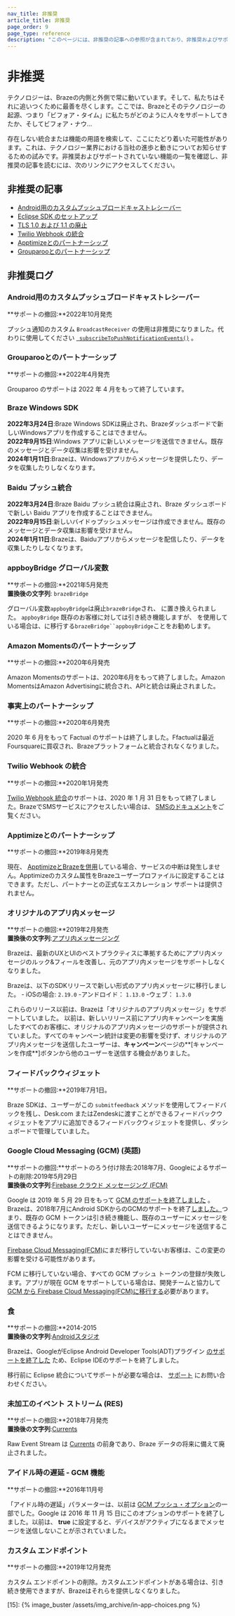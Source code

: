 ```yaml
---
nav_title: 非推奨
article_title: 非推奨
page_order: 9
page_type: reference
description: "このページには、非推奨の記事への参照が含まれており、非推奨およびサポートされていない機能の一覧を提供します。"
---
```


# 非推奨

テクノロジーは、Brazeの内側と外側で常に動いています。そして、私たちはそれに追いつくために最善を尽くします。ここでは、Brazeとそのテクノロジーの起源、つまり「ビフォア・タイム」に私たちがどのように人々をサポートしてきたか、そしてビフォア・ナウ...

存在しない統合または機能の用語を検索して、ここにたどり着いた可能性があります。これは、テクノロジー業界における当社の進歩と動きについてお知らせするための試みです。非推奨およびサポートされていない機能の一覧を確認し、非推奨の記事を読むには、次のリンクにアクセスしてください。

## 非推奨の記事

- [Android用のカスタムプッシュブロードキャストレシーバー]({{site.baseurl}}/help/release_notes/deprecations/custom_broadcast_receiver/)
- [Eclipse SDK のセットアップ]({{site.baseurl}}/help/release_notes/deprecations/eclipse_setup_deprecated/)
- [TLS 1.0 および 1.1 の廃止]({{site.baseurl}}/help/release_notes/deprecations/tls_deprecation/)
- [Twilio Webhook の統合]({{site.baseurl}}/help/release_notes/deprecations/twilio/)
- [Apptimizeとのパートナーシップ]({{site.baseurl}}/help/release_notes/deprecations/apptimize/)
- [Grouparooとのパートナーシップ]({{site.baseurl}}/help/release_notes/deprecations/grouparoo)

## 非推奨ログ

### Android用のカスタムプッシュブロードキャストレシーバー

**サポートの撤回:**2022年10月発売

プッシュ通知のカスタム `BroadcastReceiver` の使用は非推奨になりました。代わりに使用してください [` subscribeToPushNotificationEvents()`](/docs/developer_guide/platform_integration_guides/android/push_notifications/android/customization/custom_event_callback/) 。

### Grouparooとのパートナーシップ

**サポートの撤回:**2022年4月発売

Grouparoo のサポートは 2022 年 4 月をもって終了しています。

### Braze Windows SDK

**2022年3月24日**:Braze Windows SDKは廃止され、Brazeダッシュボードで新しいWindowsアプリを作成することはできません。<br>
**2022年9月15日**:Windows アプリに新しいメッセージを送信できません。既存のメッセージとデータ収集は影響を受けません。<br>
**2024年1月11日**:Brazeは、Windowsアプリからメッセージを提供したり、データを収集したりしなくなります。

### Baidu プッシュ統合

**2022年3月24日**:Braze Baidu プッシュ統合は廃止され、Braze ダッシュボードで新しい Baidu アプリを作成することはできません。<br>
**2022年9月15日**:新しいバイドゥプッシュメッセージは作成できません。既存のメッセージとデータ収集は影響を受けません。<br>
**2024年1月11日**:Brazeは、Baiduアプリからメッセージを配信したり、データを収集したりしなくなります。

### appboyBridge グローバル変数

**サポートの撤回:**2021年5月発売<br>
**置換後の文字列**: `brazeBridge`

グローバル変数`appboyBridge`は廃止`brazeBridge`され、 に置き換えられました。 `appboyBridge` 既存のお客様に対しては引き続き機能しますが、 を使用している場合は、に移行する`brazeBridge``appboyBridge`ことをお勧めします。

### Amazon Momentsのパートナーシップ

**サポートの撤回:**2020年6月発売

Amazon Momentsのサポートは、2020年6月をもって終了しました。Amazon MomentsはAmazon Advertisingに統合され、APIと統合は廃止されました。

### 事実上のパートナーシップ

**サポートの撤回:**2020年6月発売

2020 年 6 月をもって Factual のサポートは終了しました。Ffactualは最近Foursquareに買収され、Brazeプラットフォームと統合されなくなりました。

### Twilio Webhook の統合

**サポートの撤回:**2020年1月発売

[Twilio Webhook 統合]({{site.baseurl}}/partners/twilio/)のサポートは、2020 年 1 月 31 日をもって終了しました。BrazeでSMSサービスにアクセスしたい場合は、 [SMSのドキュメント]({{site.baseurl}}/user_guide/message_building_by_channel/sms/)をご覧ください。

### Apptimizeとのパートナーシップ

**サポートの撤回:**2019年8月発売

現在、 [ApptimizeとBrazeを併用]({{site.baseurl}}/help/release_notes/deprecations/apptimize)している場合、サービスの中断は発生しません。Apptimizeのカスタム属性をBrazeユーザープロファイルに設定することはできます。ただし、パートナーとの正式なエスカレーション サポートは提供されません。

### オリジナルのアプリ内メッセージ

**サポートの撤回:**2019年2月発売<br>
**置換後の文字列**:[アプリ内メッセージング]({{site.baseurl}}/user_guide/message_building_by_channel/in-app_messages/creating_an_in-app_message)

Brazeは、最新のUXとUIのベストプラクティスに準拠するためにアプリ内メッセージのルック&フィールを改善し、元のアプリ内メッセージをサポートしなくなりました。

Brazeは、以下のSDKリリースで新しい形式のアプリ内メッセージに移行しました。
\- iOSの場合: `2.19.0`
-アンドロイド： `1.13.0`
-ウェブ： `1.3.0`

これらのリリース以前は、Brazeは「オリジナルのアプリ内メッセージ」をサポートしていました。 以前は、新しいリリース前にアプリ内キャンペーンを実施したすべてのお客様に、オリジナルのアプリ内メッセージのサポートが提供されていました。すべてのキャンペーン統計は変更の影響を受けず、オリジナルのアプリ内メッセージを送信したユーザーは、**キャンペーン**ページの**[キャンペーンを作成**]ボタンから他のユーザーを送信する機会がありました。

### フィードバックウィジェット

**サポートの撤回:**2019年7月1日。

Braze SDKは、ユーザーがこの `submitfeedback` メソッドを使用してフィードバックを残し、Desk.com またはZendeskに渡すことができるフィードバックウィジェットをアプリに追加できるフィードバックウィジェットを提供し、ダッシュボードで管理していました。

### Google Cloud Messaging (GCM) (英語)

**サポートの撤回:**サポートのろう付け除去:2018年7月、Googleによるサポートの削除:2019年5月29日<br>
**置換後の文字列**:[Firebase クラウド メッセージング (FCM)]({{site.baseurl}}/developer_guide/platform_integration_guides/android/push_notifications/integration/standard_integration/#step-1-enable-firebase)

Google は 2019 年 5 月 29 日をもって [GCM のサポートを終了しました](https://developers.googleblog.com/2018/04/time-to-upgrade-from-gcm-to-fcm.html) 。Brazeは、2018年7月にAndroid SDKからのGCMのサポートを終了[しました。](https://github.com/braze-inc/braze-android-sdk/blob/master/CHANGELOG.md)つまり、既存の GCM トークンは引き続き機能し、既存のユーザーにメッセージを送信できるようになります。ただし、新しいユーザーにメッセージを送信することはできません。

[Firebase Cloud Messaging(FCM)]({{site.baseurl}}/developer_guide/platform_integration_guides/android/push_notifications/integration/standard_integration/#step-1-enable-firebase)にまだ移行していないお客様は、この変更の影響を受ける可能性があります。

FCM に移行していない場合、すべての GCM プッシュ トークンの登録が失敗します。アプリが現在 GCM をサポートしている場合は、開発チームと協力して [GCM から Firebase Cloud Messaging(FCM)に移行する](https://developers.google.com/cloud-messaging/android/android-migrate-fcm)必要があります。

### 食

**サポートの撤回:**2014-2015<br>
**置換後の文字列**:[Androidスタジオ]({{site.baseurl}}/developer_guide/platform_integration_guides/android/initial_sdk_setup/android_sdk_integration/#using-android-studio)

Brazeは、GoogleがEclipse Android Developer Tools(ADT)プラグイン [のサポートを終了した](http://android-developers.blogspot.com/2015/06/an-update-on-eclipse-android-developer.html) ため、Eclipse IDEのサポートを終了しました。 

移行前に Eclipse 統合についてサポートが必要な場合は、 [サポート]({{site.baseurl}}/support_contact/) にお問い合わせください。

### 未加工のイベント ストリーム (RES)

**サポートの撤回:**2018年7月発売<br>
**置換後の文字列**:[Currents]({{site.baseurl}}/partners/braze_currents/about/)

Raw Event Stream は [Currents]({{site.baseurl}}/partners/braze_currents/about/) の前身であり、Braze データの将来に備えて廃止されました。

### アイドル時の遅延 - GCM 機能

**サポートの撤回:**2016年11月号

「アイドル時の遅延」パラメーターは、以前は [GCM プッシュ・オプション](https://developers.google.com/cloud-messaging/http-server-ref)の一部でした。Google は 2016 年 11 月 15 日にこのオプションのサポートを終了しました。以前は、 **true** に設定すると、デバイスがアクティブになるまでメッセージを送信しないことが示されていました。

### カスタム エンドポイント

**サポートの撤回:**2019年12月発売

カスタム エンドポイントの削除。カスタムエンドポイントがある場合は、引き続き使用できますが、Brazeはそれらを提供しなくなりました。


[15]: {% image_buster /assets/img_archive/in-app-choices.png %}
